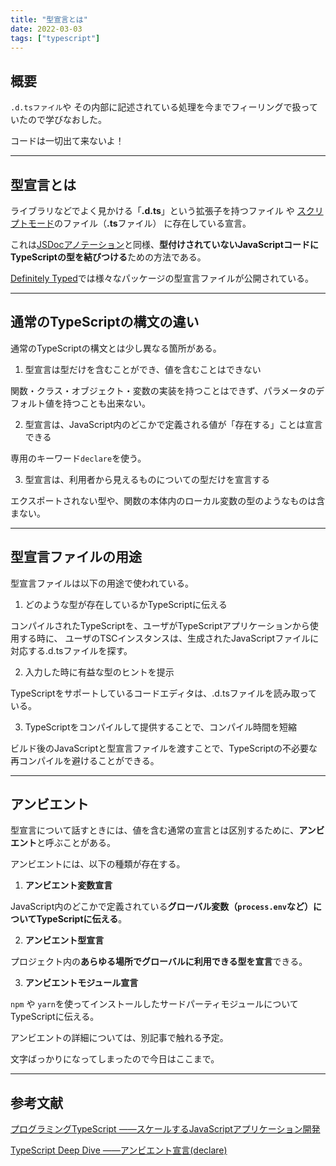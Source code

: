 ```yaml
---
title: "型宣言とは"
date: 2022-03-03
tags: ["typescript"]
---
```

## 概要
`.d.tsファイル`や その内部に記述されている処理を今までフィーリングで扱っていたので学びなおした。

コードは一切出て来ないよ！

---
## 型宣言とは
ライブラリなどでよく見かける「**.d.ts**」という拡張子を持つファイル や [スクリプトモード](https://typescriptbook.jp/reference/import-export-require#%E3%82%B9%E3%82%AF%E3%83%AA%E3%83%97%E3%83%88%E3%81%A8%E3%83%A2%E3%82%B8%E3%83%A5%E3%83%BC%E3%83%AB)のファイル（**.ts**ファイル） に存在している宣言。

これは[JSDocアノテーション](https://www.typescriptlang.org/ja/docs/handbook/jsdoc-supported-types.html)と同様、**型付けされていないJavaScriptコードにTypeScriptの型を結びつける**ための方法である。

[Definitely Typed](http://definitelytyped.org/)では様々なパッケージの型宣言ファイルが公開されている。

---
## 通常のTypeScriptの構文の違い
通常のTypeScriptの構文とは少し異なる箇所がある。

1. 型宣言は型だけを含むことができ、値を含むことはできない

関数・クラス・オブジェクト・変数の実装を持つことはできず、パラメータのデフォルト値を持つことも出来ない。

2. 型宣言は、JavaScript内のどこかで定義される値が「存在する」ことは宣言できる

専用のキーワード`declare`を使う。

3. 型宣言は、利用者から見えるものについての型だけを宣言する

エクスポートされない型や、関数の本体内のローカル変数の型のようなものは含まない。

---
## 型宣言ファイルの用途
型宣言ファイルは以下の用途で使われている。
1. どのような型が存在しているかTypeScriptに伝える

コンパイルされたTypeScriptを、ユーザがTypeScriptアプリケーションから使用する時に、
ユーザのTSCインスタンスは、生成されたJavaScriptファイルに対応する.d.tsファイルを探す。

2. 入力した時に有益な型のヒントを提示

TypeScriptをサポートしているコードエディタは、.d.tsファイルを読み取っている。

3. TypeScriptをコンパイルして提供することで、コンパイル時間を短縮

ビルド後のJavaScriptと型宣言ファイルを渡すことで、TypeScriptの不必要な再コンパイルを避けることができる。

---
## アンビエント
型宣言について話すときには、値を含む通常の宣言とは区別するために、**アンビエント**と呼ぶことがある。

アンビエントには、以下の種類が存在する。

1. **アンビエント変数宣言**

JavaScript内のどこかで定義されている**グローバル変数（`process.env`など）についてTypeScriptに伝える**。

2. **アンビエント型宣言**

プロジェクト内の**あらゆる場所でグローバルに利用できる型を宣言**できる。

3. **アンビエントモジュール宣言**

`npm` や `yarn`を使ってインストールしたサードパーティモジュールについてTypeScriptに伝える。

アンビエントの詳細については、別記事で触れる予定。

文字ばっかりになってしまったので今日はここまで。

---
## 参考文献
[プログラミングTypeScript ――スケールするJavaScriptアプリケーション開発](https://www.oreilly.co.jp/books/9784873119045/)

[TypeScript Deep Dive ――アンビエント宣言(declare)](https://typescript-jp.gitbook.io/deep-dive/type-system/intro)